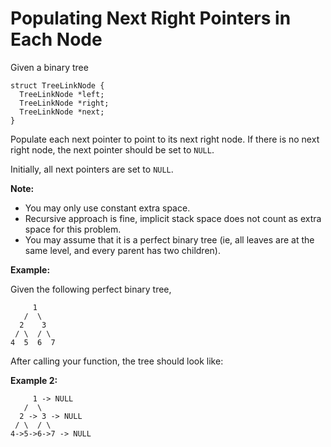 # Populating Next Right Pointers in Each Node

Given a binary tree

```pseudo
struct TreeLinkNode {
  TreeLinkNode *left;
  TreeLinkNode *right;
  TreeLinkNode *next;
}
```

Populate each next pointer to point to its next right node. If there is no next right node, the next pointer should be set to `NULL`.

Initially, all next pointers are set to `NULL`.

**Note:**

- You may only use constant extra space.
- Recursive approach is fine, implicit stack space does not count as extra space for this problem.
- You may assume that it is a perfect binary tree (ie, all leaves are at the same level, and every parent has two children).

**Example:**

Given the following perfect binary tree,

```pseudo
     1
   /  \
  2    3
 / \  / \
4  5  6  7
```

After calling your function, the tree should look like:

**Example 2:**

```pseudo
     1 -> NULL
   /  \
  2 -> 3 -> NULL
 / \  / \
4->5->6->7 -> NULL
```
